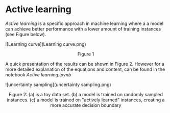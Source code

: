 # Active learning 

*Active learning* is a specific approach in machine learning where a a model can achieve better performance with a lower amount of training instances (see Figure below). 

![Learning curve](Learning curve.png)



<Center> Figure 1</Center>

A quick presentation of the results can be shown in Figure 2. However for a more detailed explanation of the equations and content, can be found in the notebook *Active learning.ipynb*





 ![uncertainty sampling](uncertainty sampling.png)



<Center>Figure 2: (a) is a toy data set. (b) a model is trained on randomly sampled instances. (c) a model is trained on "actively learned" instances, creating a more accurate decision boundary</Center> 

